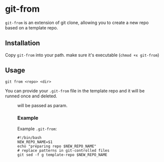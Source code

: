 git-from
========

`git-from` is an extension of git clone,
allowing you to create a new repo based on a template repo.

## Installation

Copy `git-from` into your path. make sure it's executable (`chmod +x git-from`)

## Usage

	git from <repo> <dir>

You can provide your `.git-from` file in the template repo and it will 
be runned once and deleted. <dir> will be passed as param.

### Example

Example `.git-from`:

```
#!/bin/bash
NEW_REPO_NAME=$1
echo "preparing repo $NEW_REPO_NAME"
# replace patterns in git-controlled files
git sed -f g template-repo $NEW_REPO_NAME
```
